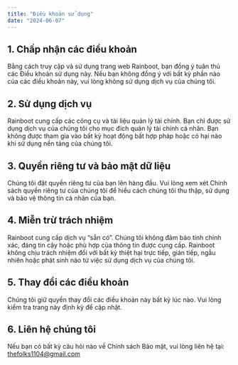 ```yaml
---
title: "Điều khoản sử dụng"
date: "2024-06-07"
---
```

## 1. Chấp nhận các điều khoản

Bằng cách truy cập và sử dụng trang web Rainboot, bạn đồng ý tuân thủ các Điều khoản sử dụng này. Nếu bạn không đồng ý với bất kỳ phần nào của các điều khoản này, vui lòng không sử dụng dịch vụ của chúng tôi.

## 2. Sử dụng dịch vụ

Rainboot cung cấp các công cụ và tài liệu quản lý tài chính. Bạn chỉ được sử dụng dịch vụ của chúng tôi cho mục đích quản lý tài chính cá nhân. Bạn không được tham gia vào bất kỳ hoạt động bất hợp pháp hoặc có hại nào khi sử dụng nền tảng của chúng tôi.

## 3. Quyền riêng tư và bảo mật dữ liệu

Chúng tôi đặt quyền riêng tư của bạn lên hàng đầu. Vui lòng xem xét Chính sách quyền riêng tư của chúng tôi để hiểu cách chúng tôi thu thập, sử dụng và bảo vệ thông tin cá nhân của bạn.

## 4. Miễn trừ trách nhiệm

Rainboot cung cấp dịch vụ “sẵn có”. Chúng tôi không đảm bảo tính chính xác, đáng tin cậy hoặc phù hợp của thông tin được cung cấp. Rainboot không chịu trách nhiệm đối với bất kỳ thiệt hại trực tiếp, gián tiếp, ngẫu nhiên hoặc phát sinh nào từ việc sử dụng dịch vụ của chúng tôi.

## 5. Thay đổi các điều khoản

Chúng tôi giữ quyền thay đổi các điều khoản này bất kỳ lúc nào. Vui lòng kiểm tra trang này định kỳ để cập nhật.

## 6. Liên hệ chúng tôi

Nếu bạn có bất kỳ câu hỏi nào về Chính sách Bảo mật, vui lòng liên hệ tại: thefolks1104@gmail.com


